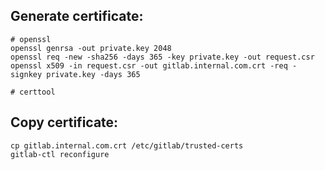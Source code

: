## Generate certificate:
```
# openssl
openssl genrsa -out private.key 2048
openssl req -new -sha256 -days 365 -key private.key -out request.csr
openssl x509 -in request.csr -out gitlab.internal.com.crt -req -signkey private.key -days 365

# certtool

```
## Copy certificate:
```
cp gitlab.internal.com.crt /etc/gitlab/trusted-certs
gitlab-ctl reconfigure
```
